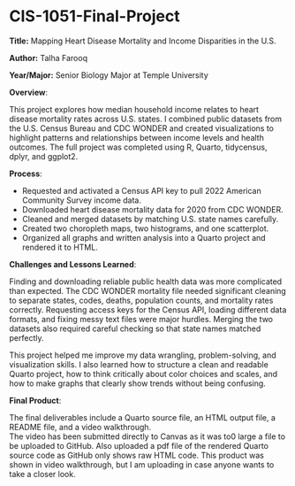 # CIS-1051-Final-Project
**Title:** Mapping Heart Disease Mortality and Income Disparities in the U.S.

**Author:** Talha Farooq

**Year/Major:** Senior Biology Major at Temple University

**Overview**:

This project explores how median household income relates to heart disease mortality rates across U.S. states.
I combined public datasets from the U.S. Census Bureau and CDC WONDER and created visualizations to highlight patterns and relationships between income levels and health outcomes.
The full project was completed using R, Quarto, tidycensus, dplyr, and ggplot2.

**Process**:

- Requested and activated a Census API key to pull 2022 American Community Survey income data.
- Downloaded heart disease mortality data for 2020 from CDC WONDER.
- Cleaned and merged datasets by matching U.S. state names carefully.
- Created two choropleth maps, two histograms, and one scatterplot.
- Organized all graphs and written analysis into a Quarto project and rendered it to HTML.

**Challenges and Lessons Learned**:

Finding and downloading reliable public health data was more complicated than expected.
The CDC WONDER mortality file needed significant cleaning to separate states, codes, deaths, population counts, and mortality rates correctly.
Requesting access keys for the Census API, loading different data formats, and fixing messy text files were major hurdles.
Merging the two datasets also required careful checking so that state names matched perfectly.

This project helped me improve my data wrangling, problem-solving, and visualization skills.
I also learned how to structure a clean and readable Quarto project, how to think critically about color choices and scales, and how to make graphs that clearly show trends without being confusing.

**Final Product**:

The final deliverables include a Quarto source file, an HTML output file, a README file, and a video walkthrough.  
The video has been submitted directly to Canvas as it was to0 large a file to be uploaded to GitHub.
Also uploaded a pdf file of the rendered Quarto source code as GitHub only shows raw HTML code. This product was shown in video walkthrough, but I am uploading in case anyone wants to take a closer look.




